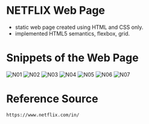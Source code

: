 # NETFLIX Web Page
- static web page created using HTML and CSS only.
- implemented HTML5 semantics, flexbox, grid.

# Snippets of the Web Page

![N01](https://github.com/user-attachments/assets/72c7ea28-6ad6-4353-8094-0092791c6fa7)
![N02](https://github.com/user-attachments/assets/4ff2b276-60b6-4b0e-b562-82d8cd273c35)
![N03](https://github.com/user-attachments/assets/d9552388-05ef-447a-8684-9b71045e714f)
![N04](https://github.com/user-attachments/assets/fd549780-30fe-455d-bc95-36e75e5dc9a2)
![N05](https://github.com/user-attachments/assets/2e0b8fdb-a1fd-4faf-9f81-8acfdc30a081)
![N06](https://github.com/user-attachments/assets/b9ae243c-6e6e-400f-8a80-3e65e7a1658e)
![N07](https://github.com/user-attachments/assets/bc17b008-06e5-45d4-8a1f-fe34647b813e)

# Reference Source
    https://www.netflix.com/in/
